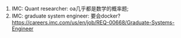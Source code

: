 1. IMC: Quant researcher: oa几乎都是数学的概率题;
2. IMC: graduate system engineer: 要会docker? https://careers.imc.com/us/en/job/REQ-00668/Graduate-Systems-Engineer
